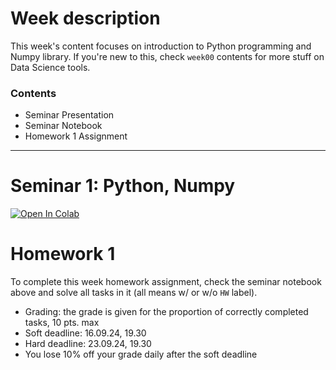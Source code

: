 # Week description

This week's content focuses on introduction to Python programming and Numpy library. If you're new to this, check `week00` contents for more stuff on Data Science tools.

### Contents

* Seminar Presentation
* Seminar Notebook
* Homework 1 Assignment

---

# Seminar 1: Python, Numpy


<a target="_blank" href="https://github.com/alllirik/hse_ml_bioinf/blob/main/week01/Seminar_1_Tools.ipynb">
  <img src="https://colab.research.google.com/assets/colab-badge.svg" alt="Open In Colab"/>
</a>

# Homework 1

To complete this week homework assignment, check the seminar notebook above and solve all tasks in it (all means w/ or w/o `HW` label).

* Grading: the grade is given for the proportion of correctly completed tasks, 10 pts. max
* Soft deadline: 16.09.24, 19.30
* Hard deadline: 23.09.24, 19.30
* You lose 10% off your grade daily after the soft deadline
